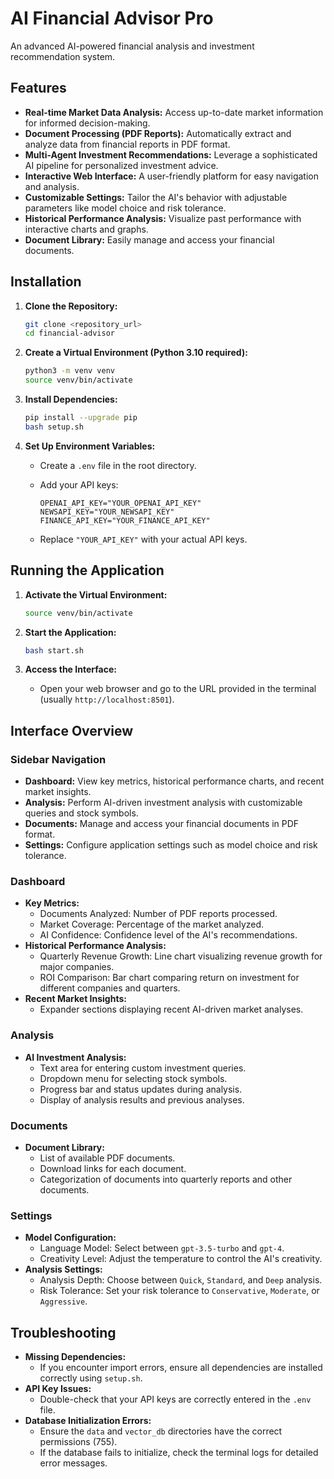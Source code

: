 # AI Financial Advisor Pro

An advanced AI-powered financial analysis and investment recommendation system.

## Features

- **Real-time Market Data Analysis:** Access up-to-date market information for informed decision-making.
- **Document Processing (PDF Reports):** Automatically extract and analyze data from financial reports in PDF format.
- **Multi-Agent Investment Recommendations:** Leverage a sophisticated AI pipeline for personalized investment advice.
- **Interactive Web Interface:** A user-friendly platform for easy navigation and analysis.
- **Customizable Settings:** Tailor the AI's behavior with adjustable parameters like model choice and risk tolerance.
- **Historical Performance Analysis:** Visualize past performance with interactive charts and graphs.
- **Document Library:** Easily manage and access your financial documents.

## Installation

1.  **Clone the Repository:**

    ```bash
    git clone <repository_url>
    cd financial-advisor
    ```

2.  **Create a Virtual Environment (Python 3.10 required):**

    ```bash
    python3 -m venv venv
    source venv/bin/activate
    ```

3.  **Install Dependencies:**

    ```bash
    pip install --upgrade pip
    bash setup.sh
    ```

4.  **Set Up Environment Variables:**

    -   Create a `.env` file in the root directory.
    -   Add your API keys:

        ```properties
        OPENAI_API_KEY="YOUR_OPENAI_API_KEY"
        NEWSAPI_KEY="YOUR_NEWSAPI_KEY"
        FINANCE_API_KEY="YOUR_FINANCE_API_KEY"
        ```

    -   Replace `"YOUR_API_KEY"` with your actual API keys.

## Running the Application

1.  **Activate the Virtual Environment:**

    ```bash
    source venv/bin/activate
    ```

2.  **Start the Application:**

    ```bash
    bash start.sh
    ```

3.  **Access the Interface:**

    -   Open your web browser and go to the URL provided in the terminal (usually `http://localhost:8501`).

## Interface Overview

### Sidebar Navigation

-   **Dashboard:** View key metrics, historical performance charts, and recent market insights.
-   **Analysis:** Perform AI-driven investment analysis with customizable queries and stock symbols.
-   **Documents:** Manage and access your financial documents in PDF format.
-   **Settings:** Configure application settings such as model choice and risk tolerance.

### Dashboard

-   **Key Metrics:**
    -   Documents Analyzed: Number of PDF reports processed.
    -   Market Coverage: Percentage of the market analyzed.
    -   AI Confidence: Confidence level of the AI's recommendations.
-   **Historical Performance Analysis:**
    -   Quarterly Revenue Growth: Line chart visualizing revenue growth for major companies.
    -   ROI Comparison: Bar chart comparing return on investment for different companies and quarters.
-   **Recent Market Insights:**
    -   Expander sections displaying recent AI-driven market analyses.

### Analysis

-   **AI Investment Analysis:**
    -   Text area for entering custom investment queries.
    -   Dropdown menu for selecting stock symbols.
    -   Progress bar and status updates during analysis.
    -   Display of analysis results and previous analyses.

### Documents

-   **Document Library:**
    -   List of available PDF documents.
    -   Download links for each document.
    -   Categorization of documents into quarterly reports and other documents.

### Settings

-   **Model Configuration:**
    -   Language Model: Select between `gpt-3.5-turbo` and `gpt-4`.
    -   Creativity Level: Adjust the temperature to control the AI's creativity.
-   **Analysis Settings:**
    -   Analysis Depth: Choose between `Quick`, `Standard`, and `Deep` analysis.
    -   Risk Tolerance: Set your risk tolerance to `Conservative`, `Moderate`, or `Aggressive`.

## Troubleshooting

-   **Missing Dependencies:**
    -   If you encounter import errors, ensure all dependencies are installed correctly using `setup.sh`.
-   **API Key Issues:**
    -   Double-check that your API keys are correctly entered in the `.env` file.
-   **Database Initialization Errors:**
    -   Ensure the `data` and `vector_db` directories have the correct permissions (755).
    -   If the database fails to initialize, check the terminal logs for detailed error messages.
